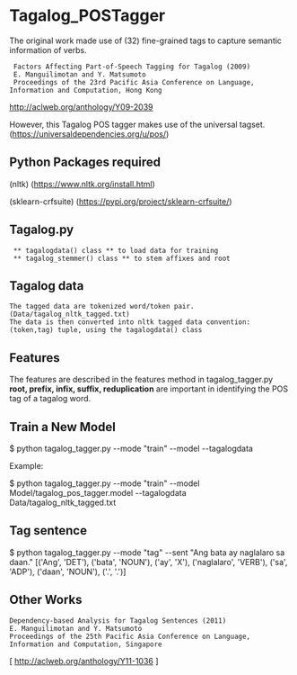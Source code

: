 # Tagalog_POSTagger

   The original work made use of (32) fine-grained tags to capture semantic information of verbs.
  ```
   Factors Affecting Part-of-Speech Tagging for Tagalog (2009)
   E. Manguilimotan and Y. Matsumoto
   Proceedings of the 23rd Pacific Asia Conference on Language, Information and Computation, Hong Kong 
  ```
  http://aclweb.org/anthology/Y09-2039
 
  However, this Tagalog POS tagger makes use of the universal tagset. (https://universaldependencies.org/u/pos/)

## Python Packages required

  (nltk) (https://www.nltk.org/install.html)

  (sklearn-crfsuite) (https://pypi.org/project/sklearn-crfsuite/)

## Tagalog.py 
     ** tagalogdata() class ** to load data for training
     ** tagalog_stemmer() class ** to stem affixes and root

## Tagalog data
    The tagged data are tokenized word/token pair. (Data/tagalog_nltk_tagged.txt)
    The data is then converted into nltk tagged data convention: (token,tag) tuple, using the tagalogdata() class
    
## Features
   The features are described in the features method in tagalog_tagger.py
   **root, prefix, infix, suffix, reduplication** are important in identifying the POS tag of a tagalog word.

## Train a New Model
  
   $ python tagalog_tagger.py --mode "train" --model <modelname> --tagalogdata <trainingdata>
  
   Example:
  
   $ python tagalog_tagger.py --mode "train" --model Model/tagalog_pos_tagger.model --tagalogdata Data/tagalog_nltk_tagged.txt

   
## Tag sentence
  
   $ python tagalog_tagger.py --mode "tag" --sent "Ang bata ay naglalaro sa daan."
   [('Ang', 'DET'), ('bata', 'NOUN'), ('ay', 'X'), ('naglalaro', 'VERB'), ('sa', 'ADP'), ('daan', 'NOUN'), ('.', '.')]
 

## Other Works
   ```
   Dependency-based Analysis for Tagalog Sentences (2011)
   E. Manguilimotan and Y. Matsumoto 
   Proceedings of the 25th Pacific Asia Conference on Language, Information and Computation, Singapore 
   ```
   [ http://aclweb.org/anthology/Y11-1036 ]
